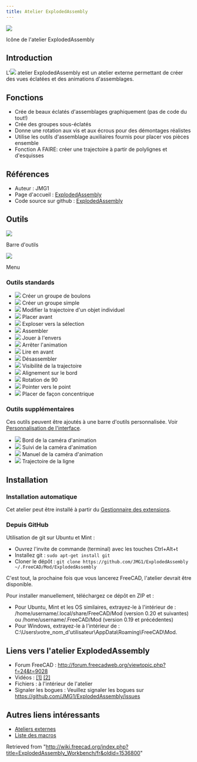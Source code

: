 ```yaml
---
title: Atelier ExplodedAssembly
---
```


![](/images/ExplodedAssembly_workbench_icon.svg)

Icône de l'atelier ExplodedAssembly

## Introduction

L'![](/images/ExplodedAssembly_workbench_icon.svg) atelier ExplodedAssembly est un atelier externe permettant de créer des vues éclatées et des animations d'assemblages.

## Fonctions

- Crée de beaux éclatés d'assemblages graphiquement (pas de code du tout!)
- Crée des groupes sous-éclatés
- Donne une rotation aux vis et aux écrous pour des démontages réalistes
- Utilise les outils d'assemblage auxiliaires fournis pour placer vos pièces ensemble
- Fonction A FAIRE: créer une trajectoire à partir de polylignes et d'esquisses

## Références

- Auteur : JMG1
- Page d'accueil : [ExplodedAssembly](https://github.com/JMG1/ExplodedAssembly)
- Code source sur github : [ExplodedAssembly](https://github.com/JMG1/ExplodedAssembly)

## Outils

![](/images/ExplodedAssembly-menu-orizz.png)

Barre d'outils

![](/images/ExplodedAssembly-menu-vert.png)

Menu

### Outils standards

- ![](/images/ExplodedAssembly_CreateBoltGroup.png) Créer un groupe de boulons
- ![](/images/ExplodedAssembly_CreateSimpleGroup.png) Créer un groupe simple
- ![](/images/ExplodedAssembly_ModifyIndividualObjectTrajectory.png) Modifier la trajectoire d'un objet individuel
- ![](/images/ExplodedAssembly_PlaceBefore.png) Placer avant
- ![](/images/ExplodedAssembly_ExplodeToSelection.png) Exploser vers la sélection
- ![](/images/ExplodedAssembly_Assemble.png) Assembler
- ![](/images/ExplodedAssembly_PlayBackwards.png) Jouer à l'envers
- ![](/images/ExplodedAssembly_StopAnimation.png) Arrêter l'animation
- ![](/images/ExplodedAssembly_PlayForward.png) Lire en avant
- ![](/images/ExplodedAssembly_Disassemble.png) Désassembler
- ![](/images/ExplodedAssembly_TrajectoryVisibility.png) Visibilité de la trajectoire
- ![](/images/ExplodedAssembly_AlignToEdge.png) Alignement sur le bord
- ![](/images/ExplodedAssembly_Rotate90.png) Rotation de 90
- ![](/images/ExplodedAssembly_PoinToPoint.png) Pointer vers le point
- ![](/images/ExplodedAssembly_PlaceConcentrically.png) Placer de façon concentrique

### Outils supplémentaires

Ces outils peuvent être ajoutés à une barre d'outils personnalisée. Voir [Personnalisation de l'interface](/Interface_Customization/fr "Interface Customization/fr").

- ![](/images/ExplodedAssembly_AnimationCameraEdge.png) Bord de la caméra d'animation
- ![](/images/ExplodedAssembly_AnimationCameraFollow.png) Suivi de la caméra d'animation
- ![](/images/ExplodedAssembly_AnimationCameraManual.png) Manuel de la caméra d'animation
- ![](/images/ExplodedAssembly_WireTrajectory.png) Trajectoire de la ligne

## Installation

### Installation automatique

Cet atelier peut être installé à partir du [Gestionnaire des extensions](/Std_AddonMgr/fr "Std AddonMgr/fr").

### Depuis GitHub

Utilisation de git sur Ubuntu et Mint :

- Ouvrez l'invite de commande (terminal) avec les touches Ctrl+Alt+t
- Installez git : `sudo apt-get install git`
- Cloner le dépôt : `git clone https://github.com/JMG1/ExplodedAssembly ~/.FreeCAD/Mod/ExplodedAssembly`

C'est tout, la prochaine fois que vous lancerez FreeCAD, l'atelier devrait être disponible.

Pour installer manuellement, téléchargez ce dépôt en ZIP et :

- Pour Ubuntu, Mint et les OS similaires, extrayez-le à l'intérieur de : /home/username/.local/share/FreeCAD/Mod (version 0.20 et suivantes) ou /home/username/.FreeCAD/Mod (version 0.19 et précédentes)
- Pour Windows, extrayez-le à l'intérieur de : C:\Users\votre_nom_d'utilisateur\AppData\Roaming\FreeCAD\Mod.

## Liens vers l'atelier ExplodedAssembly

- Forum FreeCAD : <http://forum.freecadweb.org/viewtopic.php?f=24&t=9028>
- Vidéos : [[1]](https://www.youtube.com/watch?v=lzYR7I2h7KQ) [[2]](https://www.youtube.com/watch?v=t72qdG772Q8&feature=youtu.be)
- Fichiers : à l'intérieur de l'atelier
- Signaler les bogues : Veuillez signaler les bogues sur <https://github.com/JMG1/ExplodedAssembly/issues>

## Autres liens intéressants

- [Ateliers externes](/External_workbenches/fr "External workbenches/fr")
- [Liste des macros](/Macros_recipes/fr "Macros recipes/fr")

Retrieved from "<http://wiki.freecad.org/index.php?title=ExplodedAssembly_Workbench/fr&oldid=1536800>"

